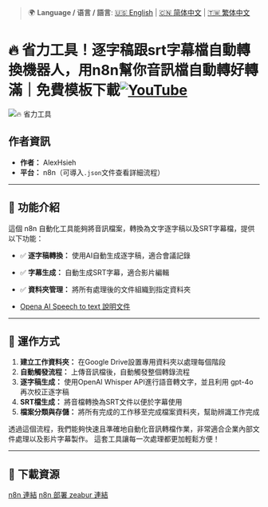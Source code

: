 > 🌍 **Language / 语言 / 語言**: [🇺🇸 English](./readme-en.md) | [🇨🇳 简体中文](./readme-cn.md) | [🇹🇼 繁体中文](./readme.md)

# 🔥 省力工具！逐字稿跟srt字幕檔自動轉換機器人，用n8n幫你音訊檔自動轉好轉滿｜免費模板下載[![YouTube](https://img.shields.io/badge/Watch%20on-YouTube-red?logo=youtube)](https://youtu.be/CzeYiRmV45M)

![🔥 省力工具](https://github.com/qwedsazxc78/ai-automation-n8n/blob/main/n8n/2-auto-translate-subtitle-automation/cover.png?raw=true)

## 作者資訊

* **作者：** AlexHsieh
* **平台：** n8n（可導入`.json`文件查看詳細流程）

---

## 📌 功能介紹

這個 n8n 自動化工具能夠將音訊檔案，轉換為文字逐字稿以及SRT字幕檔，提供以下功能：

* ✅ **逐字稿轉換：** 使用AI自動生成逐字稿，適合會議記錄
* ✅ **字幕生成：** 自動生成SRT字幕，適合影片編輯
* ✅ **資料夾管理：** 將所有處理後的文件組織到指定資料夾

* [Opena AI Speech to text 說明文件](https://platform.openai.com/docs/guides/speech-to-text)

---

## 🔧 運作方式

1. **建立工作資料夾：** 在Google Drive設置專用資料夾以處理每個階段
2. **自動觸發流程：** 上傳音訊檔後，自動觸發整個轉錄流程
3. **逐字稿生成：** 使用OpenAI Whisper API進行語音轉文字，並且利用 gpt-4o 再次校正逐字稿
4. **SRT檔生成：** 將音檔轉換為SRT文件以便於字幕使用
5. **檔案分類與存儲：** 將所有完成的工作移至完成檔案資料夾，幫助辨識工作完成

透過這個流程，我們能夠快速且準確地自動化音訊轉檔作業，非常適合企業內部文件處理以及影片字幕製作。
這套工具讓每一次處理都更加輕鬆方便！

---

## 🚀 下載資源

[n8n 連結](https://n8n.io/)
[n8n 部署 zeabur 連結](https://zeabur.com/referral?referralCode=qwedsazxc78)

